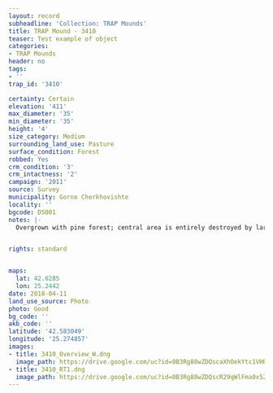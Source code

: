 ```yaml
---
layout: record
subheadline: 'Collection: TRAP Mounds'
title: TRAP Mound - 3410
teaser: Test example of object
categories:
- TRAP Mounds
header: no
tags:
- ''
trap_id: '3410'

certainty: Certain
elevation: '411'
max_diameter: '35'
min_diameter: '35'
height: '4'
size_category: Medium
surrounding_land_use: Pasture
surface_condition: Forest
robbed: Yes
crm_condition: '3'
crm_intactness: '2'
campaign: '2011'
source: Survey
municipality: Gorno Cherkhovishte
locality: ''
bgcode: DS001
notes: |-
  Overgrown with pine forest; central area is entirely destroyed by large robbers' trench (12x20x3); sandy soil and small stones on top;.


rights: standard


maps:
  lat: 42.6285
  lon: 25.2442
date: 2018-04-11
land_use_source: Photo
photo: Good
bg_code: ''
akb_code: ''
latitude: '42.583049'
longitude: '25.274857'
images:
- title: 3410_Overview_W.dng
  image_path: https://drive.google.com/uc?id=0B3Rg88wZDQscaXhOekYtc1VHRFE
- title: 3410_RT1.dng
  image_path: https://drive.google.com/uc?id=0B3Rg88wZDQscR29qWlFma0x5ZmM
---
```

